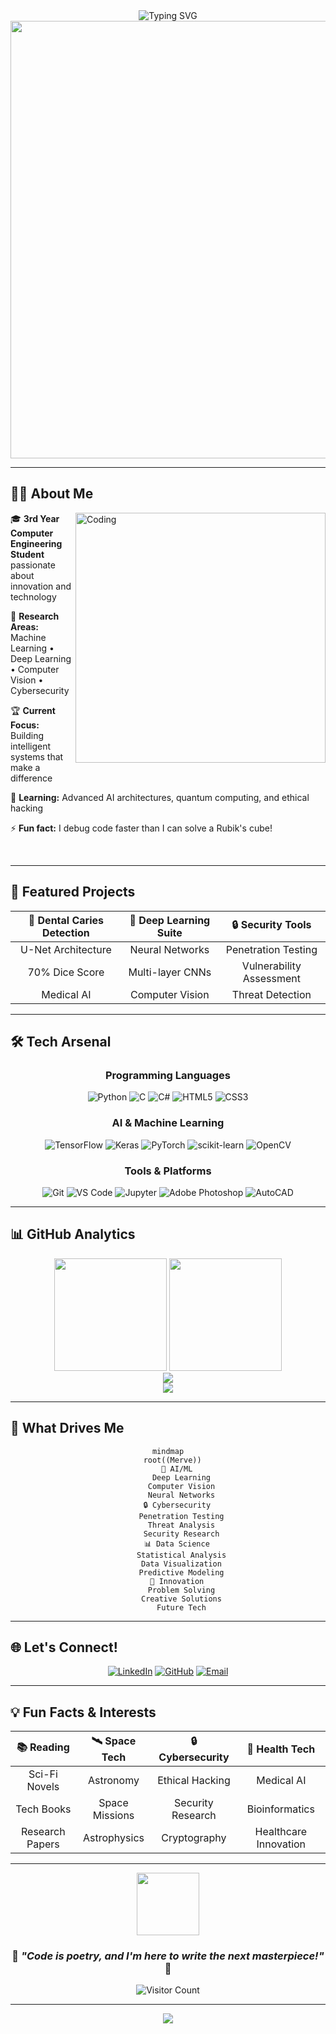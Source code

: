<div align="center">
  <img src="https://readme-typing-svg.herokuapp.com?font=Fira+Code&size=32&duration=2800&pause=2000&color=A9FEF7&center=true&vCenter=true&width=940&lines=Hey+there!+I'm+Merve+Sevim+%F0%9F%91%8B;Computer+Engineering+Student;AI+%7C+Cybersecurity+%7C+Data+Science+Enthusiast;Building+the+Future+with+Code+%F0%9F%9A%80" alt="Typing SVG" />
</div>

<div align="center">
  <img src="https://user-images.githubusercontent.com/74038190/212284100-561aa473-3905-4a80-b561-0d28506553ee.gif" width="700">
</div>

---

## 🙋‍♀️ About Me

<img align="right" alt="Coding" width="400" src="https://user-images.githubusercontent.com/74038190/229223263-cf2e4b07-2615-4f87-9c38-e37600f8381a.gif">

🎓 **3rd Year Computer Engineering Student** passionate about innovation and technology

🔬 **Research Areas:** Machine Learning • Deep Learning • Computer Vision • Cybersecurity

🏆 **Current Focus:** Building intelligent systems that make a difference

🌱 **Learning:** Advanced AI architectures, quantum computing, and ethical hacking

⚡ **Fun fact:** I debug code faster than I can solve a Rubik's cube!

<br clear="right"/>

---

## 🚀 Featured Projects

<div align="center">

| 🦷 **Dental Caries Detection** | 🧠 **Deep Learning Suite** | 🔒 **Security Tools** |
|:---:|:---:|:---:|
| U-Net Architecture | Neural Networks | Penetration Testing |
| 70% Dice Score | Multi-layer CNNs | Vulnerability Assessment |
| Medical AI | Computer Vision | Threat Detection |

</div>

---

## 🛠️ Tech Arsenal

<div align="center">

### Programming Languages
![Python](https://img.shields.io/badge/Python-FFD43B?style=for-the-badge&logo=python&logoColor=blue)
![C](https://img.shields.io/badge/C-00599C?style=for-the-badge&logo=c&logoColor=white)
![C#](https://img.shields.io/badge/C%23-239120?style=for-the-badge&logo=c-sharp&logoColor=white)
![HTML5](https://img.shields.io/badge/HTML5-E34F26?style=for-the-badge&logo=html5&logoColor=white)
![CSS3](https://img.shields.io/badge/CSS3-1572B6?style=for-the-badge&logo=css3&logoColor=white)

### AI & Machine Learning
![TensorFlow](https://img.shields.io/badge/TensorFlow-FF6F00?style=for-the-badge&logo=tensorflow&logoColor=white)
![Keras](https://img.shields.io/badge/Keras-D00000?style=for-the-badge&logo=keras&logoColor=white)
![PyTorch](https://img.shields.io/badge/PyTorch-EE4C2C?style=for-the-badge&logo=pytorch&logoColor=white)
![scikit-learn](https://img.shields.io/badge/scikit--learn-F7931E?style=for-the-badge&logo=scikit-learn&logoColor=white)
![OpenCV](https://img.shields.io/badge/OpenCV-27338e?style=for-the-badge&logo=OpenCV&logoColor=white)

### Tools & Platforms
![Git](https://img.shields.io/badge/GIT-E44C30?style=for-the-badge&logo=git&logoColor=white)
![VS Code](https://img.shields.io/badge/VS_Code-0078D4?style=for-the-badge&logo=visual%20studio%20code&logoColor=white)
![Jupyter](https://img.shields.io/badge/Jupyter-F37626?style=for-the-badge&logo=Jupyter&logoColor=white)
![Adobe Photoshop](https://img.shields.io/badge/Adobe%20Photoshop-31A8FF?style=for-the-badge&logo=Adobe%20Photoshop&logoColor=black)
![AutoCAD](https://img.shields.io/badge/AutoCAD-E51050?style=for-the-badge&logo=Autodesk&logoColor=white)

</div>

---

## 📊 GitHub Analytics

<div align="center">
  <img height="180em" src="https://github-readme-stats.vercel.app/api?username=MerveSevim44&show_icons=true&theme=tokyonight&include_all_commits=true&count_private=true"/>
  <img height="180em" src="https://github-readme-stats.vercel.app/api/top-langs/?username=MerveSevim44&layout=compact&langs_count=8&theme=tokyonight"/>
</div>

<div align="center">
  <img src="https://github-readme-streak-stats.herokuapp.com/?user=MerveSevim44&theme=tokyonight&hide_border=true" />
</div>

<div align="center">
  <img src="https://github-readme-activity-graph.vercel.app/graph?username=MerveSevim44&theme=tokyo-night&bg_color=1a1b27&color=a9b1d6&line=f7768e&point=bb9af7&area=true&hide_border=true" />
</div>

---

## 🎯 What Drives Me

<div align="center">

```mermaid
mindmap
  root((Merve))
    🤖 AI/ML
      Deep Learning
      Computer Vision
      Neural Networks
    🔒 Cybersecurity
      Penetration Testing
      Threat Analysis
      Security Research
    📊 Data Science
      Statistical Analysis
      Data Visualization
      Predictive Modeling
    🚀 Innovation
      Problem Solving
      Creative Solutions
      Future Tech
```

</div>

---

## 🌐 Let's Connect!

<div align="center">

[![LinkedIn](https://img.shields.io/badge/LinkedIn-0077B5?style=for-the-badge&logo=linkedin&logoColor=white)](https://www.linkedin.com/in/merve-sevim-aa8797231)
[![GitHub](https://img.shields.io/badge/GitHub-100000?style=for-the-badge&logo=github&logoColor=white)](https://github.com/MerveSevim44)
[![Email](https://img.shields.io/badge/Email-D14836?style=for-the-badge&logo=gmail&logoColor=white)](mailto:your.email@example.com)

</div>

---

## 💡 Fun Facts & Interests

<div align="center">

| 📚 **Reading** | 🛰️ **Space Tech** | 🔒 **Cybersecurity** | 🏥 **Health Tech** |
|:---:|:---:|:---:|:---:|
| Sci-Fi Novels | Astronomy | Ethical Hacking | Medical AI |
| Tech Books | Space Missions | Security Research | Bioinformatics |
| Research Papers | Astrophysics | Cryptography | Healthcare Innovation |

</div>

---

<div align="center">
  <img src="https://user-images.githubusercontent.com/74038190/212284087-bbe7e430-757e-4901-90bf-4cd2ce3e1852.gif" width="100">
  
  ### 🚀 *"Code is poetry, and I'm here to write the next masterpiece!"* 🚀
  
  ![Visitor Count](https://profile-counter.glitch.me/MerveSevim44/count.svg)
  
</div>

---

<div align="center">
  <img src="https://capsule-render.vercel.app/api?type=waving&color=gradient&customColorList=6,11,20&height=150&section=footer&text=Thanks%20for%20visiting!&fontSize=42&fontColor=fff&animation=twinkling&fontAlignY=72"/>
</div>
